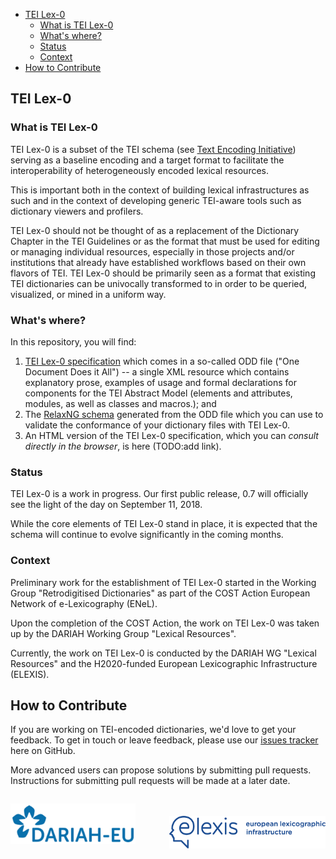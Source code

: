 
<!-- @import "[TOC]" {cmd="toc" depthFrom=1 depthTo=6 orderedList=false} -->
<!-- code_chunk_output -->

* [TEI Lex-0](#tei-lex-0)
	* [What is TEI Lex-0](#what-is-tei-lex-0)
	* [What's where?](#whats-where)
	* [Status](#status)
	* [Context](#context)
* [How to Contribute](#how-to-contribute)

<!-- /code_chunk_output -->



## TEI Lex-0

### What is TEI Lex-0

TEI Lex-0 is a subset of the TEI schema (see [Text Encoding Initiative](http://www.tei-c.org)) serving as a baseline encoding and a target format to facilitate the interoperability of heterogeneously encoded lexical resources.

This is important both in the context of building lexical infrastructures as such and in the context of developing generic TEI-aware tools such as dictionary viewers and profilers.

TEI Lex-0 should not be thought of as a replacement of the Dictionary Chapter in the TEI Guidelines or as the format that must be used for editing or managing individual resources, especially in those projects and/or institutions that already have established workflows based on their own flavors of TEI. TEI Lex-0 should be primarily seen as a format that existing TEI dictionaries can be univocally transformed to in order to be queried, visualized, or mined in a uniform way.

### What's where?

In this repository, you will find:
1. [TEI Lex-0 specification](TEILex0-ODD.xml) which comes in a so-called ODD file ("One Document Does it All") -- a single XML resource which contains explanatory prose, examples of usage and formal declarations for components for the TEI Abstract Model (elements and attributes, modules, as well as classes and macros.); and
2. The [RelaxNG schema](out/TEILex0-ODD.rng) generated from the ODD file which you can use to validate the conformance of your dictionary files with TEI Lex-0.
3. An HTML version of the TEI Lex-0 specification, which you can _consult directly in the browser_, is here (TODO:add link).

### Status

TEI Lex-0 is a work in progress. Our first public release, 0.7 will officially see the light of the day on September 11, 2018.

While the core elements of TEI Lex-0 stand in place, it is expected that the schema will continue to evolve significantly in the coming months.

### Context

Preliminary work for the establishment of TEI Lex-0 started in the Working Group "Retrodigitised Dictionaries" as part of the COST Action European Network of e-Lexicography (ENeL).

Upon the completion of the COST Action, the work on TEI Lex-0 was taken up by the DARIAH Working Group "Lexical Resources".

Currently, the work on TEI Lex-0 is conducted by the DARIAH WG "Lexical Resources" and the H2020-funded European Lexicographic Infrastructure (ELEXIS).

## How to Contribute

If you are working on TEI-encoded dictionaries, we'd love to get your feedback. To get in touch or leave feedback, please use our [issues tracker](https://github.com/DARIAH-ERIC/lexicalresources/issues) here on GitHub.

More advanced users can propose solutions by submitting pull requests. Instructions for submitting pull requests will be made at a later date.

<p style='float:left'><img id ="ttl" src="../../docs/assets/img/dariahlogo.png" width="200px"></p>

<p style='float:right'><img style="float:right; padding-top:20px"id ="se" src="../../docs/assets/elexis_logo_color-1-2.png" width="250px"></p>
